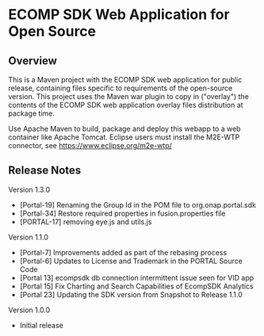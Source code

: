 # ECOMP SDK Web Application for Open Source

## Overview

This is a Maven project with the ECOMP SDK web application for public release,
containing files specific to requirements of the open-source version.  This 
project uses the Maven war plugin to copy in ("overlay") the contents of the 
ECOMP SDK web application overlay files distribution at package time.

Use Apache Maven to build, package and deploy this webapp to a web container
like Apache Tomcat.  Eclipse users must install the M2E-WTP connector, see 
https://www.eclipse.org/m2e-wtp/

## Release Notes

Version 1.3.0
- [Portal-19] Renaming the Group Id in the POM file to org.onap.portal.sdk
- [Portal-34] Restore required properties in fusion.properties file
- [PORTAL-17] removing eye.js and utils.js

Version 1.1.0
- [Portal-7] Improvements added as part of the rebasing process
- [Portal-6] Updates to License and Trademark in the PORTAL Source Code
- [Portal 13] ecompsdk db connection intermittent issue seen for VID app 
- [Portal 15] Fix Charting and Search Capabilities of EcompSDK Analytics
- [Portal 23] Updating the SDK version from Snapshot to Release 1.1.0
 
Version 1.0.0
- Initial release
